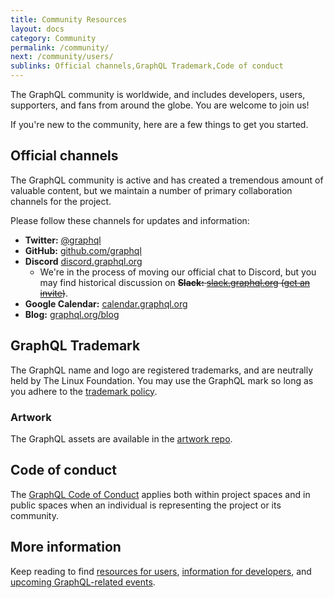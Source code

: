 ```yaml
---
title: Community Resources
layout: docs
category: Community
permalink: /community/
next: /community/users/
sublinks: Official channels,GraphQL Trademark,Code of conduct
---
```


The GraphQL community is worldwide, and includes developers, users, supporters, and fans from around the globe. You are welcome to join us!

If you're new to the community, here are a few things to get you started.

## Official channels

The GraphQL community is active and has created a tremendous amount of valuable content, but we maintain a number of primary collaboration channels for the project.

Please follow these channels for updates and information:

* **Twitter:** [@graphql](https://twitter.com/graphql)
* **GitHub:** [github.com/graphql](https://github.com/graphql)
* **Discord** [discord.graphql.org](https://discord.graphql.org)
  * We're in the process of moving our official chat to Discord, but you may find historical discussion on ~~**Slack:** [slack.graphql.org](https://slack.graphql.org) ([get an invite](https://slack-invite.graphql.org))~~.
* **Google Calendar:** [calendar.graphql.org](https://calendar.graphql.org)
* **Blog:** [graphql.org/blog](/blog/)

## GraphQL Trademark

The GraphQL name and logo are registered trademarks, and are neutrally held by The Linux Foundation. You may use the GraphQL mark so long as you adhere to the [trademark policy](https://lfprojects.org/policies/trademark-policy/).

### Artwork

The GraphQL assets are available in the [artwork repo](https://github.com/graphql/artwork).

## Code of conduct

The [GraphQL Code of Conduct](/codeofconduct/) applies both within project spaces and in public spaces when an individual is representing the project or its community.

## More information

Keep reading to find [resources for users](/community/users/), [information for developers](/community/developers/), and [upcoming GraphQL-related events](/community/upcoming-events/).
